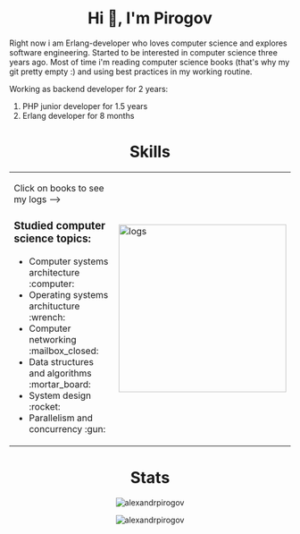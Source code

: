 <h1 align="center">Hi 👋, I'm Pirogov</h1>

<p>
Right now i am Erlang-developer who loves computer science and explores software engineering. 
Started to be interested in computer science three years ago. 
Most of time i'm reading computer science books (that's why my git pretty empty :)
and using best practices in my working routine.
</p>
<p>
  Working as backend developer for 2 years:
  <ol>
    <li>PHP junior developer for 1.5 years</li>
    <li>Erlang developer for 8 months</li>
  </ol>
</p>

<h1 align="center">Skills</h1>

<table align="center" border="0" cellspacing="0" cellpadding="0">
  <tr>
    <td style="border: 0";>
      <p>Click on books to see my logs --> </p>
      <h3>Studied computer science topics:</h3>
      <ul>
        <li>Computer systems architecture :computer:</li>
        <li>Operating systems architucture :wrench:</li>
        <li>Computer networking :mailbox_closed:</li>
        <li>Data structures and algorithms :mortar_board:</li>
        <li>System design :rocket:</li>
        <li>Parallelism and concurrency :gun:</li>
      </ul>
    </td>
     <td style="border: 0";>
     <a href="https://alexandrpirogov.github.io/logs/" target="_blank" rel="noopener noreferrer"><img src="https://static.vecteezy.com/system/resources/previews/001/761/774/original/stack-of-books-on-white-background-free-vector.jpg" alt="logs" width="300"/></a>
    </td>
  </tr>
</table>

<h1 align="center">Stats</h1>

<p align="center">
<img src="https://github-readme-stats.vercel.app/api?username=alexandrpirogov&show_icons=true&bg_color=ffffff&locale=en" alt="alexandrpirogov" />
</p>
<p align="center">
<img  src="https://github-readme-streak-stats.herokuapp.com/?user=alexandrpirogov&" alt="alexandrpirogov" />
</p>
